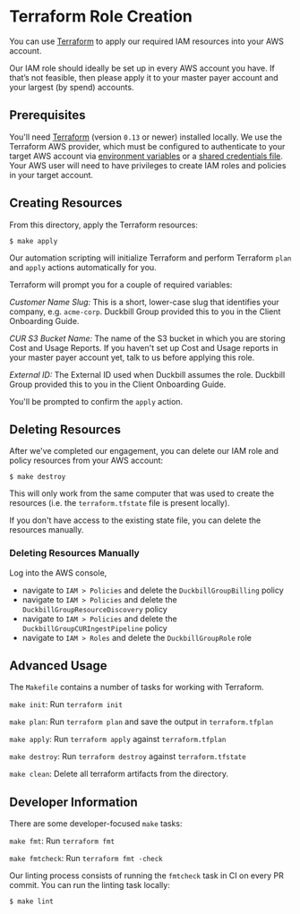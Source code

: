 # Terraform Role Creation

You can use [Terraform](https://www.terraform.io/) to apply our required IAM resources into your AWS account.

Our IAM role should ideally be set up in every AWS account you have. If that’s not feasible, then please apply it to your master payer account and your largest (by spend) accounts.

## Prerequisites

You'll need [Terraform](https://www.terraform.io/) (version `0.13` or newer) installed locally. We use the Terraform AWS provider, which must be configured to authenticate to your target AWS account via [environment variables](https://www.terraform.io/docs/providers/aws/index.html#environment-variables) or a [shared credentials file](https://www.terraform.io/docs/providers/aws/index.html#shared-credentials-file). Your AWS user will need to have privileges to create IAM roles and policies in your target account.

## Creating Resources

From this directory, apply the Terraform resources:

    $ make apply

Our automation scripting will initialize Terraform and perform Terraform `plan` and `apply` actions automatically for you.

Terraform will prompt you for a couple of required variables:

*Customer Name Slug:* This is a short, lower-case slug that identifies your company, e.g. `acme-corp`. Duckbill Group provided this to you in the Client Onboarding Guide.

*CUR S3 Bucket Name:* The name of the S3 bucket in which you are storing Cost and Usage Reports. If you haven't set up Cost and Usage reports in your master payer account yet, talk to us before applying this role.

*External ID:* The External ID used when Duckbill assumes the role. Duckbill Group provided this to you in the Client Onboarding Guide.

You'll be prompted to confirm the `apply` action.

## Deleting Resources

After we've completed our engagement, you can delete our IAM role and policy resources from your AWS account:

    $ make destroy

This will only work from the same computer that was used to create the resources (i.e. the `terraform.tfstate` file is present locally).

If you don't have access to the existing state file, you can delete the resources manually.

### Deleting Resources Manually

Log into the AWS console,

 - navigate to `IAM > Policies` and delete the `DuckbillGroupBilling` policy
 - navigate to `IAM > Policies` and delete the `DuckbillGroupResourceDiscovery` policy
 - navigate to `IAM > Policies` and delete the `DuckbillGroupCURIngestPipeline` policy
 - navigate to `IAM > Roles` and delete the `DuckbillGroupRole` role

## Advanced Usage

The `Makefile` contains a number of tasks for working with Terraform.

`make init`: Run `terraform init`

`make plan`: Run `terraform plan` and save the output in `terraform.tfplan`

`make apply`: Run `terraform apply` against `terraform.tfplan`

`make destroy`: Run `terraform destroy` against `terraform.tfstate`

`make clean`: Delete all terraform artifacts from the directory.

## Developer Information

There are some developer-focused `make` tasks:

`make fmt`: Run `terraform fmt`

`make fmtcheck`: Run `terraform fmt -check`

Our linting process consists of running the `fmtcheck` task in CI on every PR commit. You can run the linting task locally:

    $ make lint
